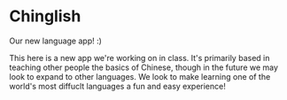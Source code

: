 # Chinglish
Our new language app! :)

This here is a new app we're working on in class. It's primarily based in teaching other people the basics of Chinese, 
though in the future we may look to expand to other languages. We look to make learning one of the world's most diffuclt languages 
a fun and easy experience! 
